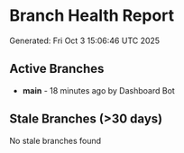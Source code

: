 # Branch Health Report
Generated: Fri Oct  3 15:06:46 UTC 2025

## Active Branches
- **main** - 18 minutes ago by Dashboard Bot

## Stale Branches (>30 days)
No stale branches found
